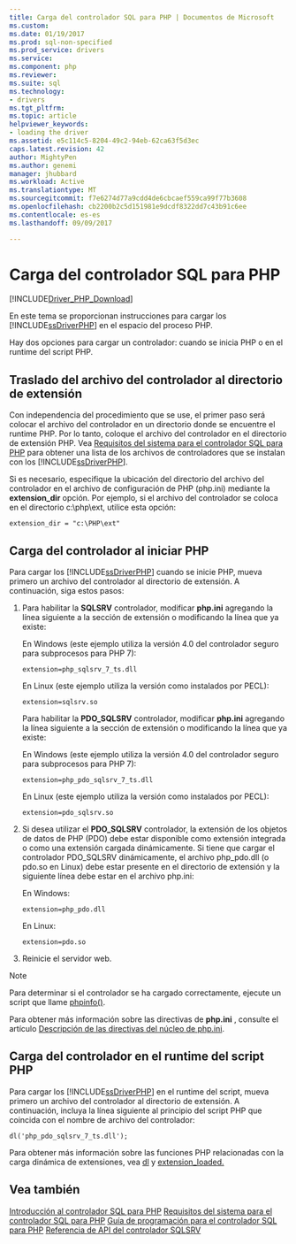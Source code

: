 ```yaml
---
title: Carga del controlador SQL para PHP | Documentos de Microsoft
ms.custom: 
ms.date: 01/19/2017
ms.prod: sql-non-specified
ms.prod_service: drivers
ms.service: 
ms.component: php
ms.reviewer: 
ms.suite: sql
ms.technology:
- drivers
ms.tgt_pltfrm: 
ms.topic: article
helpviewer_keywords:
- loading the driver
ms.assetid: e5c114c5-8204-49c2-94eb-62ca63f5d3ec
caps.latest.revision: 42
author: MightyPen
ms.author: genemi
manager: jhubbard
ms.workload: Active
ms.translationtype: MT
ms.sourcegitcommit: f7e6274d77a9cdd4de6cbcaef559ca99f77b3608
ms.openlocfilehash: cb2200b2c5d151981e9dcdf8322dd7c43b91c6ee
ms.contentlocale: es-es
ms.lasthandoff: 09/09/2017

---
```

# <a name="loading-the-php-sql-driver"></a>Carga del controlador SQL para PHP
[!INCLUDE[Driver_PHP_Download](../../includes/driver_php_download.md)]

En este tema se proporcionan instrucciones para cargar los [!INCLUDE[ssDriverPHP](../../includes/ssdriverphp_md.md)] en el espacio del proceso PHP.  
  
Hay dos opciones para cargar un controlador: cuando se inicia PHP o en el runtime del script PHP.  
  
## <a name="moving-the-driver-file-into-your-extension-directory"></a>Traslado del archivo del controlador al directorio de extensión  
Con independencia del procedimiento que se use, el primer paso será colocar el archivo del controlador en un directorio donde se encuentre el runtime PHP. Por lo tanto, coloque el archivo del controlador en el directorio de extensión PHP. Vea [Requisitos del sistema para el controlador SQL para PHP](../../connect/php/system-requirements-for-the-php-sql-driver.md) para obtener una lista de los archivos de controladores que se instalan con los [!INCLUDE[ssDriverPHP](../../includes/ssdriverphp_md.md)].  
  
Si es necesario, especifique la ubicación del directorio del archivo del controlador en el archivo de configuración de PHP (php.ini) mediante la **extension_dir** opción. Por ejemplo, si el archivo del controlador se coloca en el directorio c:\php\ext, utilice esta opción:  
  
```  
extension_dir = "c:\PHP\ext"  
```  
  
## <a name="loading-the-driver-at-php-startup"></a>Carga del controlador al iniciar PHP  
Para cargar los [!INCLUDE[ssDriverPHP](../../includes/ssdriverphp_md.md)] cuando se inicie PHP, mueva primero un archivo del controlador al directorio de extensión. A continuación, siga estos pasos:  
  
1.  Para habilitar la **SQLSRV** controlador, modificar **php.ini** agregando la línea siguiente a la sección de extensión o modificando la línea que ya existe:  
  
    En Windows (este ejemplo utiliza la versión 4.0 del controlador seguro para subprocesos para PHP 7): 
    ```  
    extension=php_sqlsrv_7_ts.dll  
    ```  
    En Linux (este ejemplo utiliza la versión como instalados por PECL): 
    ```  
    extension=sqlsrv.so  
    ```  
    Para habilitar la **PDO_SQLSRV** controlador, modificar **php.ini** agregando la línea siguiente a la sección de extensión o modificando la línea que ya existe:  
  
    En Windows (este ejemplo utiliza la versión 4.0 del controlador seguro para subprocesos para PHP 7):
    ```  
    extension=php_pdo_sqlsrv_7_ts.dll  
    ```  
    En Linux (este ejemplo utiliza la versión como instalados por PECL):
    ```  
    extension=pdo_sqlsrv.so  
    ```  
  
2.  Si desea utilizar el **PDO_SQLSRV** controlador, la extensión de los objetos de datos de PHP (PDO) debe estar disponible como extensión integrada o como una extensión cargada dinámicamente. Si tiene que cargar el controlador PDO_SQLSRV dinámicamente, el archivo php_pdo.dll (o pdo.so en Linux) debe estar presente en el directorio de extensión y la siguiente línea debe estar en el archivo php.ini:

    En Windows:  
    ```
    extension=php_pdo.dll  
    ```  
    En Linux:  
    ```
    extension=pdo.so  
    ```  
  
3.  Reinicie el servidor web.  
  
> [!NOTE]  
> Para determinar si el controlador se ha cargado correctamente, ejecute un script que llame [phpinfo()](http://go.microsoft.com/fwlink/?LinkId=108678).  
  
Para obtener más información sobre las directivas de **php.ini** , consulte el artículo [Descripción de las directivas del núcleo de php.ini](http://go.microsoft.com/fwlink/?LinkId=105817).  
  
## <a name="loading-the-driver-at-php-script-runtime"></a>Carga del controlador en el runtime del script PHP  
Para cargar los [!INCLUDE[ssDriverPHP](../../includes/ssdriverphp_md.md)] en el runtime del script, mueva primero un archivo del controlador al directorio de extensión. A continuación, incluya la línea siguiente al principio del script PHP que coincida con el nombre de archivo del controlador:  
  
```  
dl('php_pdo_sqlsrv_7_ts.dll');  
```  
  
Para obtener más información sobre las funciones PHP relacionadas con la carga dinámica de extensiones, vea [dl](http://go.microsoft.com/fwlink/?LinkId=105818) y [extension_loaded.](http://go.microsoft.com/fwlink/?LinkId=105819)  
  
## <a name="see-also"></a>Vea también  
[Introducción al controlador SQL para PHP](../../connect/php/getting-started-with-the-php-sql-driver.md)
[Requisitos del sistema para el controlador SQL para PHP](../../connect/php/system-requirements-for-the-php-sql-driver.md)
[Guía de programación para el controlador SQL para PHP](../../connect/php/programming-guide-for-php-sql-driver.md)
[Referencia de API del controlador SQLSRV](../../connect/php/sqlsrv-driver-api-reference.md)  
  

